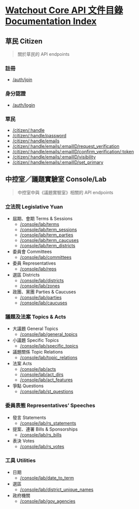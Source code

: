 # [Watchout Core API 文件目錄 Documentation Index](https://core-docs.watchout.tw/)

## 草民 Citizen
> 關於草民的 API endpoints

### 註冊
- [/auth/join](./auth/join)

### 身分認證
- [/auth/login](./auth/login)

### 草民
- [/citizen/:handle](./citizen/id)
- [/citizen/:handle/password](./citizen/password)
- [/citizen/:handle/emails](./citizen/emails)
- [/citizen/:handle/emails/:emailID/request_verification](./citizen/emails#request-verification)
- [/citizen/:handle/emails/:emailID/confirm_verification/:token](./citizen/emails#confirm-verification)
- [/citizen/:handle/emails/:emailID/visibility](./citizen/emails#set-visibility)
- [/citizen/:handle/emails/:emailID/set_primary](./citizen/emails#set-primary)

## 中控室／議題實驗室 Console/Lab
> 中控室中與《議題實驗室》相關的 API endpoints

### 立法院 Legislative Yuan
- 屆期、會期 Terms & Sessions
  - [/console/lab/terms](./console-lab/terms)
  - [/console/lab/term_sessions](./console-lab/term_sessions)
  - [/console/lab/term_parties](./console-lab/term_parties)
  - [/console/lab/term_caucuses](./console-lab/term_caucuses)
  - [/console/lab/term_districts](./console-lab/term_districts)
- 委員會 Committees
  - [/console/lab/committees](./console-lab/committees)
- 委員 Representatives
  - [/console/lab/reps](./console-lab/reps)
- 選區 Districts
  - [/console/lab/districts](./console-lab/districts)
  - [/console/lab/zones](./console-lab/zones)
- 政團、黨團 Parties & Caucuses
  - [/console/lab/parties](./console-lab/parties)
  - [/console/lab/caucuses](./console-lab/caucuses)

### 議題及法案 Topics & Acts
- 大議題 General Topics
  - [/console/lab/general_topics](./console-lab/general_topics)
- 小議題 Specific Topics
  - [/console/lab/specific_topics](./console-lab/specific_topics)
- 議題關係 Topic Relations
  - [/console/lab/topic_relations](./console-lab/topic_relations)
- 法案 Acts
  - [/console/lab/acts](./console-lab/acts)
  - [/console/lab/act_dirs](./console-lab/act_dirs)
  - [/console/lab/act_features](./console-lab/act_features)
- 爭點 Questions
  - [/console/lab/st_questions](./console-lab/st_questions)


### 委員表態 Representatives’ Speeches
- 發言 Statements
  - [/console/lab/rs_statements](./console-lab/rs_statements)
- 提案、連署 Bills & Sponsorships
  - [/console/lab/rs_bills](./console-lab/rs_bills)
- 表決 Votes
  - [/console/lab/rs_votes](./console-lab/rs_votes)

### 工具 Utilities
- 日期
  - [/console/lab/date_to_term](./console-lab/utilities#date-to-term)
- 選區
  - [/console/lab/district_unique_names](./console-lab/utilities#district-unique-names)
- 政府機關
  - [/console/lab/gov_agencies](./console-lab/utilities#government-agencies)
